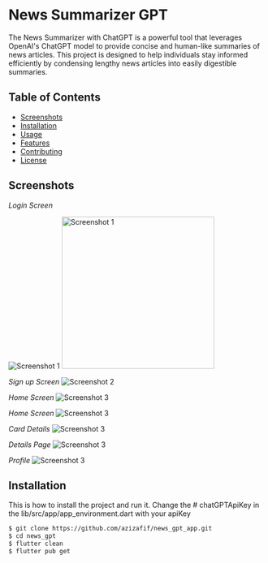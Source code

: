 # News Summarizer GPT

The News Summarizer with ChatGPT is a powerful tool that leverages OpenAI's ChatGPT model to provide concise and human-like summaries of news articles. This project is designed to help individuals stay informed efficiently by condensing lengthy news articles into easily digestible summaries.


## Table of Contents

- [Screenshots](#screenshots)
- [Installation](#installation)
- [Usage](#usage)
- [Features](#features)
- [Contributing](#contributing)
- [License](#license)

## Screenshots

*Login Screen*

![Screenshot 1](screenshots/screen-1.png)
<img src="screenshots/screen-1.png" width="300" alt="Screenshot 1">




*Sign up Screen*
![Screenshot 2](screenshots/screen-2.png)



*Home Screen*
![Screenshot 3](screenshots/screen-3.png)



*Home Screen*
![Screenshot 3](screenshots/screen-4.png)



*Card Details*
![Screenshot 3](screenshots/screen-5.png)


*Details Page*
![Screenshot 3](screenshots/screen-6.png)



*Profile*
![Screenshot 3](screenshots/screen-7.png)


## Installation

This is how to install the project and run it.
Change the # chatGPTApiKey in the lib/src/app/app_environment.dart with your apiKey

```bash
$ git clone https://github.com/azizafif/news_gpt_app.git
$ cd news_gpt
$ flutter clean
$ flutter pub get

